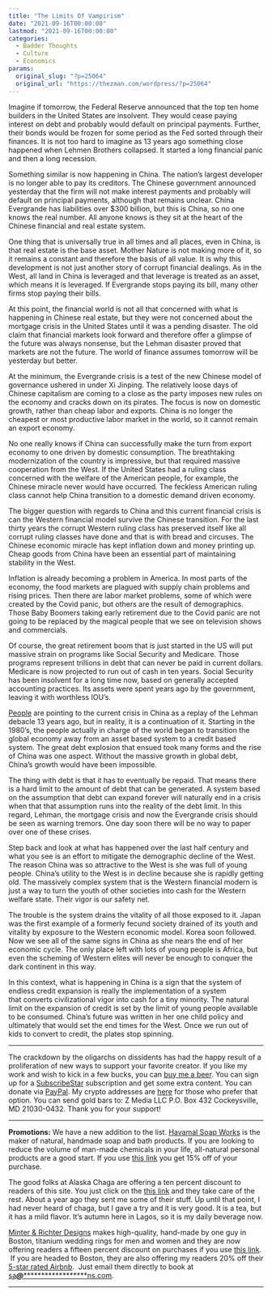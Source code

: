 ```yaml
---
title: "The Limits Of Vampirism"
date: "2021-09-16T00:00:00"
lastmod: "2021-09-16T00:00:00"
categories:
  - Badder Thoughts
  - Culture
  - Economics
params:
  original_slug: "?p=25064"
  original_url: "https://thezman.com/wordpress/?p=25064"
---
```


Imagine if tomorrow, the Federal Reserve announced that the top ten home
builders in the United States are insolvent. They would cease paying
interest on debt and probably would default on principal payments.
Further, their bonds would be frozen for some period as the Fed sorted
through their finances. It is not too hard to imagine as 13 years ago
something close happened when Lehmen Brothers collapsed. It started a
long financial panic and then a long recession.

Something similar is now happening in China. The nation’s largest
developer is no longer able to pay its creditors. The Chinese government
announced yesterday that the firm will not make interest payments and
probably will default on principal payments, although that remains
unclear. China Evergrande has liabilities over $300 billion, but this is
China, so no one knows the real number. All anyone knows is they sit at
the heart of the Chinese financial and real estate system.

One thing that is universally true in all times and all places, even in
China, is that real estate is the base asset. Mother Nature is not
making more of it, so it remains a constant and therefore the basis of
all value. It is why this development is not just another story of
corrupt financial dealings. As in the West, all land in China is
leveraged and that leverage is treated as an asset, which means it is
leveraged. If Evergrande stops paying its bill, many other firms stop
paying their bills.

At this point, the financial world is not all that concerned with what
is happening in Chinese real estate, but they were not concerned about
the mortgage crisis in the United States until it was a pending
disaster. The old claim that financial markets look forward and
therefore offer a glimpse of the future was always nonsense, but the
Lehman disaster proved that markets are not the future. The world of
finance assumes tomorrow will be yesterday but better.

At the minimum, the Evergrande crisis is a test of the new Chinese model
of governance ushered in under Xi Jinping. The relatively loose days of
Chinese capitalism are coming to a close as the party imposes new rules
on the economy and cracks down on its pirates. The focus is now on
domestic growth, rather than cheap labor and exports. China is no longer
the cheapest or most productive labor market in the world, so it cannot
remain an export economy.

No one really knows if China can successfully make the turn from export
economy to one driven by domestic consumption. The breathtaking
modernization of the country is impressive, but that required massive
cooperation from the West. If the United States had a ruling class
concerned with the welfare of the American people, for example, the
Chinese miracle never would have occurred. The feckless American ruling
class cannot help China transition to a domestic demand driven economy.

The bigger question with regards to China and this current financial
crisis is can the Western financial model survive the Chinese
transition. For the last thirty years the corrupt Western ruling class
has preserved itself like all corrupt ruling classes have done and that
is with bread and circuses. The Chinese economic miracle has kept
inflation down and money printing up. Cheap goods from China have been
an essential part of maintaining stability in the West.

Inflation is already becoming a problem in America. In most parts of the
economy, the food markets are plagued with supply chain problems and
rising prices. Then there are labor market problems, some of which were
created by the Covid panic, but others are the result of demographics.
Those Baby Boomers taking early retirement due to the Covid panic are
not going to be replaced by the magical people that we see on television
shows and commercials.

Of course, the great retirement boom that is just started in the US will
put massive strain on programs like Social Security and Medicare. Those
programs represent trillions in debt that can never be paid in current
dollars. Medicare is now projected to run out of cash in ten years.
Social Security has been insolvent for a long time now, based on
generally accepted accounting practices. Its assets were spent years ago
by the government, leaving it with worthless IOU’s.

[People](https://www.zerohedge.com/markets/evergrande-suspends-trading-all-bonds)
are pointing to the current crisis in China as a replay of the Lehman
debacle 13 years ago, but in reality, it is a continuation of it.
Starting in the 1980’s, the people actually in charge of the world began
to transition the global economy away from an asset based system to a
credit based system. The great debt explosion that ensued took many
forms and the rise of China was one aspect. Without the massive growth
in global debt, China’s growth would have been impossible.

The thing with debt is that it has to eventually be repaid. That means
there is a hard limit to the amount of debt that can be generated. A
system based on the assumption that debt can expand forever will
naturally end in a crisis when that that assumption runs into the
reality of the debt limit. In this regard, Lehman, the mortgage crisis
and now the Evergrande crisis should be seen as warning tremors. One day
soon there will be no way to paper over one of these crises.

Step back and look at what has happened over the last half century and
what you see is an effort to mitigate the demographic decline of the
West. The reason China was so attractive to the West is she was full of
young people. China’s utility to the West is in decline because she is
rapidly getting old. The massively complex system that is the Western
financial modern is just a way to turn the youth of other societies into
cash for the Western welfare state. Their vigor is our safety net.

The trouble is the system drains the vitality of all those exposed to
it. Japan was the first example of a formerly fecund society drained of
its youth and vitality by exposure to the Western economic model. Korea
soon followed. Now we see all of the same signs in China as she nears
the end of her economic cycle. The only place left with lots of young
people is Africa, but even the scheming of Western elites will never be
enough to conquer the dark continent in this way.

In this context, what is happening in China is a sign that the system of
endless credit expansion is really the implementation of a system
that converts civilizational vigor into cash for a tiny minority. The
natural limit on the expansion of credit is set by the limit of young
people available to be consumed. China’s future was written in her one
child policy and ultimately that would set the end times for the West.
Once we run out of kids to convert to credit, the plates stop spinning.

------------------------------------------------------------------------

The crackdown by the oligarchs on dissidents has had the happy result of
a proliferation of new ways to support your favorite creator. If you
like my work and wish to kick in a few bucks, you can
<a href="https://www.buymeacoffee.com/mujolulu" rel="noopener"
target="_blank">buy me a beer</a>. You can sign up for a
<a href="https://www.subscribestar.com/the-z-blog" rel="noopener"
target="_blank">SubscribeStar</a> subscription and get some extra
content. You can donate via <a
href="https://www.paypal.com/donate/?cmd=_s-xclick&amp;hosted_button_id=UDAS2Q8JYA6CN&amp;source=url"
rel="noopener" target="_blank">PayPal</a>. My crypto addresses are
<a href="https://thezman.com/wordpress/?page_id=22713" rel="noopener"
target="_blank">here</a> for those who prefer that option. You can send
gold bars to: Z Media LLC P.O. Box 432 Cockeysville, MD 21030-0432.
Thank you for your support!

------------------------------------------------------------------------

**Promotions:** We have a new addition to the list.
<a href="https://havamalsoapworks.com/" rel="noopener"
target="_blank">Havamal Soap Works</a> is the maker of natural, handmade
soap and bath products. If you are looking to reduce the volume of
man-made chemicals in your life, all-natural personal products are a
good start. If you use
<a href="https://havamalsoapworks.com/discount/ZMAN" rel="noopener"
target="_blank">this link</a> you get 15% off of your purchase.

The good folks at Alaska Chaga are offering a ten percent discount to
readers of this site. You just click on the
<a href="https://alaskachaga.us/discount/ZMAN" rel="noopener noreferrer"
target="_blank">this link</a> and they take care of the rest. About a
year ago they sent me some of their stuff. Up until that point, I had
never heard of chaga, but I gave a try and it is very good. It is a tea,
but it has a mild flavor. It’s autumn here in Lagos, so it is my daily
beverage now.

<a href="https://www.minterandrichterdesigns.com/"
rel="noreferrer nofollow noopener" target="_blank">Minter &amp; Richter
Designs</a> makes high-quality, hand-made by one guy in Boston, titanium
wedding rings for men and women and they are now offering readers a
fifteen percent discount on purchases if you use
<a href="https://www.minterandrichterdesigns.com/discount/ZMAN"
rel="noreferrer nofollow noopener" target="_blank">this link</a>. 
 <span class="highlight"><span class="colour"><span class="font"><span class="size">If
you are headed to Boston, they are also offering my readers 20% off
their <a
href="https://www.airbnb.com/users/7988017/listings?user_id=7988017&amp;s=3"
rel="noopener noreferrer" target="_blank">5-star rated Airbnb</a>.  Just
email them directly to book at
<a href="mailto:sa***@*********************ns.com"
data-original-string="O1dQrbSJQQxoCAafP6N1OA==cb70B69Wr8sZgV0FiW4dZltYelq/bOHvx4s4R+K+n/9yt++Xh84uWszQzvzYS+W1C63"><span
class="apbct-email-encoder"
data-original-string="APOzraxsfeU5YatyYKQGng==cb7KpFwEYcQ5qk8i66Z1+SDwqbru6JaKGXDkRMU5ozs6hOIE3qHAAwoKbEdWzRYnGDj"
title="This contact has been encoded by Anti-Spam by CleanTalk. Click to decode. To finish the decoding make sure that JavaScript is enabled in your browser.">sa<span
class="apbct-blur">***</span>@<span
class="apbct-blur">*********************</span>ns.com</span></a>.</span></span></span></span>

------------------------------------------------------------------------
